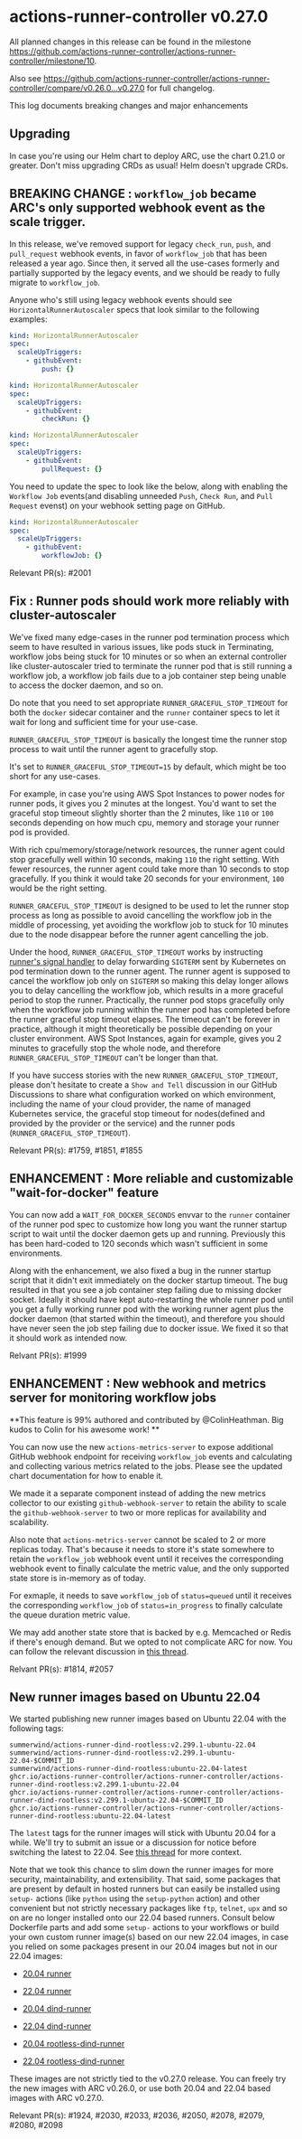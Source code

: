 # actions-runner-controller v0.27.0

All planned changes in this release can be found in the milestone https://github.com/actions-runner-controller/actions-runner-controller/milestone/10.

Also see https://github.com/actions-runner-controller/actions-runner-controller/compare/v0.26.0...v0.27.0 for full changelog.

This log documents breaking changes and major enhancements

## Upgrading

In case you're using our Helm chart to deploy ARC, use the chart 0.21.0 or greater. Don't miss upgrading CRDs as usual! Helm doesn't upgrade CRDs.

## BREAKING CHANGE : `workflow_job` became ARC's only supported webhook event as the scale trigger.

In this release, we've removed support for legacy `check_run`, `push`, and `pull_request` webhook events, in favor of `workflow_job` that has been released a year ago. Since then, it served all the use-cases formerly and partially supported by the legacy events, and we should be ready to fully migrate to `workflow_job`.

Anyone who's still using legacy webhook events should see `HorizontalRunnerAutoscaler` specs that look similar to the following examples:

```yaml
kind: HorizontalRunnerAutoscaler
spec:
  scaleUpTriggers:
    - githubEvent:
        push: {}
```

```yaml
kind: HorizontalRunnerAutoscaler
spec:
  scaleUpTriggers:
    - githubEvent:
        checkRun: {}
```

```yaml
kind: HorizontalRunnerAutoscaler
spec:
  scaleUpTriggers:
    - githubEvent:
        pullRequest: {}
```

You need to update the spec to look like the below, along with enabling the `Workflow Job` events(and disabling unneeded `Push`, `Check Run`, and `Pull Request` evenst) on your webhook setting page on GitHub.

```yaml
kind: HorizontalRunnerAutoscaler
spec:
  scaleUpTriggers:
    - githubEvent:
        workflowJob: {}
```

Relevant PR(s): #2001

## Fix : Runner pods should work more reliably with cluster-autoscaler

We've fixed many edge-cases in the runner pod termination process which seem to have resulted in various issues, like pods stuck in Terminating, workflow jobs being stuck for 10 minutes or so when an external controller like cluster-autoscaler tried to terminate the runner pod that is still running a workflow job, a workflow job fails due to a job container step being unable to access the docker daemon, and so on.

Do note that you need to set appropriate `RUNNER_GRACEFUL_STOP_TIMEOUT` for both the `docker` sidecar container and the `runner` container specs to let it wait for long and sufficient time for your use-case.

`RUNNER_GRACEFUL_STOP_TIMEOUT` is basically the longest time the runner stop process to wait until the runner agent to gracefully stop.

It's set to `RUNNER_GRACEFUL_STOP_TIMEOUT=15` by default, which might be too short for any use-cases.

For example, in case you're using AWS Spot Instances to power nodes for runner pods, it gives you 2 minutes at the longest. You'd want to set the graceful stop timeout slightly shorter than the 2 minutes, like `110` or `100` seconds depending on how much cpu, memory and storage your runner pod is provided.

With rich cpu/memory/storage/network resources, the runner agent could stop gracefully well within 10 seconds, making `110` the right setting. With fewer resources, the runner agent could take more than 10 seconds to stop gracefully. If you think it would take 20 seconds for your environment, `100` would be the right setting.

`RUNNER_GRACEFUL_STOP_TIMEOUT` is designed to be used to let the runner stop process as long as possible to avoid cancelling the workflow job in the middle of processing, yet avoiding the workflow job to stuck for 10 minutes due to the node disappear before the runner agent cancelling the job.

Under the hood, `RUNNER_GRACEFUL_STOP_TIMEOUT` works by instructing [runner's signal handler](https://github.com/actions-runner-controller/actions-runner-controller/blob/master/runner/graceful-stop.sh#L7) to delay forwarding `SIGTERM` sent by Kubernetes on pod termination down to the runner agent. The runner agent is supposed to cancel the workflow job only on `SIGTERM` so making this delay longer allows you to delay cancelling the workflow job, which results in a more graceful period to stop the runner. Practically, the runner pod stops gracefully only when the workflow job running within the runner pod has completed before the runner graceful stop timeout elapses. The timeout can't be forever in practice, although it might theoretically be possible depending on your cluster environment. AWS Spot Instances, again for example, gives you 2 minutes to gracefully stop the whole node, and therefore `RUNNER_GRACEFUL_STOP_TIMEOUT` can't be longer than that.

If you have success stories with the new `RUNNER_GRACEFUL_STOP_TIMEOUT`, please don't hesitate to create a `Show and Tell` discussion in our GitHub Discussions to share what configuration worked on which environment, including the name of your cloud provider, the name of managed Kubernetes service, the graceful stop timeout for nodes(defined and provided by the provider or the service) and the runner pods (`RUNNER_GRACEFUL_STOP_TIMEOUT`).

Relevant PR(s): #1759, #1851, #1855

## ENHANCEMENT : More reliable and customizable "wait-for-docker" feature

You can now add a `WAIT_FOR_DOCKER_SECONDS` envvar to the `runner` container of the runner pod spec to customize how long you want the runner startup script to wait until the docker daemon gets up and running. Previously this has been hard-coded to 120 seconds which wasn't sufficient in some environments.

Along with the enhancement, we also fixed a bug in the runner startup script that it didn't exit immediately on the docker startup timeout.
The bug resulted in that you see a job container step failing due to missing docker socket. Ideally it should have kept auto-restarting the whole runner pod until you get a fully working runner pod with the working runner agent plus the docker daemon (that started within the timeout), and therefore you should have never seen the job step failing due to docker issue.
We fixed it so that it should work as intended now.

Relvant PR(s): #1999

## ENHANCEMENT : New webhook and metrics server for monitoring workflow jobs

**This feature is 99% authored and contributed by @ColinHeathman. Big kudos to Colin for his awesome work! **

You can now use the new `actions-metrics-server` to expose additional GitHub webhook endpoint for receiving `workflow_job` events and calculating and collecting various metrics related to the jobs. Please see the updated chart documentation for how to enable it.

We made it a separate component instead of adding the new metrics collector to our existing `github-webhook-server` to retain the ability to scale the `github-webhook-server` to two or more replicas for availability and scalability.

Also note that `actions-metrics-server` cannot be scaled to 2 or more replicas today.
That's because it needs to store it's state somewhere to retain the `workflow_job` webhook event until it receives the corresponding webhook event to finally calculate the metric value, and the only supported state store is in-memory as of today.

For exmaple, it needs to save `workflow_job` of `status=queued` until it receives the corresponding `workflow_job` of `status=in_progress` to finally calculate the queue duration metric value.

We may add another state store that is backed by e.g. Memcached or Redis if there's enough demand. But we opted to not complicate ARC for now. You can follow the relevant discussion in [this thread](https://github.com/actions-runner-controller/actions-runner-controller/pull/1814#discussion_r974758924).

Relvant PR(s): #1814, #2057

## New runner images based on Ubuntu 22.04

We started publishing new runner images based on Ubuntu 22.04 with the following tags:

```
summerwind/actions-runner-dind-rootless:v2.299.1-ubuntu-22.04
summerwind/actions-runner-dind-rootless:v2.299.1-ubuntu-22.04-$COMMIT_ID
summerwind/actions-runner-dind-rootless:ubuntu-22.04-latest
ghcr.io/actions-runner-controller/actions-runner-controller/actions-runner-dind-rootless:v2.299.1-ubuntu-22.04
ghcr.io/actions-runner-controller/actions-runner-controller/actions-runner-dind-rootless:v2.299.1-ubuntu-22.04-$COMMIT_ID
ghcr.io/actions-runner-controller/actions-runner-controller/actions-runner-dind-rootless:ubuntu-22.04-latest
```

The `latest` tags for the runner images will stick with Ubuntu 20.04 for a while. We'll try to submit an issue or a discussion for notice before switching the latest to 22.04. See [this thread](https://github.com/actions/actions-runner-controller/pull/2036#discussion_r1032856803) for more context.

Note that we took this chance to slim down the runner images for more security, maintainability, and extensibility. That said, some packages that are present by default in hosted runners but can easily be installed using `setup-` actions (like `python` using the `setup-python` action) and other convenient but not strictly necessary packages like `ftp`, `telnet`,  `upx` and so on are no longer installed onto our 22.04 based runners. Consult below Dockerfile parts and add some `setup-` actions to your workflows or build your own custom runner image(s) based on our new 22.04 images, in case you relied on some packages present in our 20.04 images but not in our 22.04 images:

- [20.04 runner](https://github.com/actions/actions-runner-controller/blob/master/runner/actions-runner.ubuntu-20.04.dockerfile#L17-L51)
- [22.04 runner](https://github.com/actions/actions-runner-controller/blob/master/runner/actions-runner.ubuntu-22.04.dockerfile#L15-L28)

- [20.04 dind-runner](https://github.com/actions/actions-runner-controller/blob/master/runner/actions-runner-dind.ubuntu-20.04.dockerfile#L17-L51)
- [22.04 dind-runner](https://github.com/actions/actions-runner-controller/blob/master/runner/actions-runner-dind.ubuntu-22.04.dockerfile#L15-L30)

- [20.04 rootless-dind-runner](https://github.com/actions/actions-runner-controller/blob/master/runner/actions-runner-dind-rootless.ubuntu-20.04.dockerfile#L19-L54)
- [22.04 rootless-dind-runner](https://github.com/actions/actions-runner-controller/blob/master/runner/actions-runner-dind-rootless.ubuntu-22.04.dockerfile#L18-L33)

These images are not strictly tied to the v0.27.0 release. You can freely try the new images with ARC v0.26.0, or use both 20.04 and 22.04 based images with ARC v0.27.0.

Relevant PR(s): #1924, #2030, #2033, #2036, #2050, #2078, #2079, #2080, #2098
